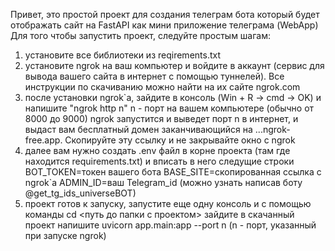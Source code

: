 Привет, это простой проект для создания телеграм бота который будет отображать сайт на FastAPI как мини приложение телеграма (WebApp)
Для того чтобы запустить проект, следуйте простым шагам:
  1) установите все библиотеки из reqirements.txt
  2) установите ngrok на ваш компьютер и войдите в аккаунт (сервис для вывода вашего сайта в интернет с помощью туннелей). Все инструкции по скачиванию можно найти на их сайте ngrok.com
  3) после установки ngrok`а, зайдите в консоль (Win + R -> cmd -> OK) и напишите "ngrok http n" n - порт на вашем компьютере (обычно от 8000 до 9000)
     ngrok запустится и выведет порт n в интернет, и выдаст вам бесплатный домен заканчивающийся на ...ngrok-free.app. Скопируйте эту ссылку и не закрывайте окно с ngrok
  4) далее вам нужно создать .env файл в корне проекта (там где находится requirements.txt) и вписать в него следущие строки
      BOT_TOKEN=токен вашего бота
      BASE_SITE=скопированная ссылка с ngrok`а
      ADMIN_ID=ваш Telegram_id (можно узнать написав боту @get_tg_ids_universeBOT)
  5) проект готов к запуску, запустите еще одну консоль и с помощью команды cd <путь до папки с проектом> зайдите в скачанный проект
     напишите uvicorn app.main:app --port n (n - порт, указанный при запуске ngrok)


